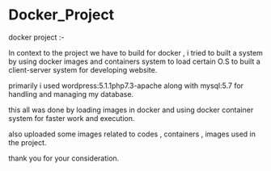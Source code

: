 # Docker_Project
docker project :-

In context to the project we have to build for docker , i tried to built a system by using docker images and containers system to load certain O.S to built a client-server system for developing website.

primarily i used wordpress:5.1.1php7.3-apache along with mysql:5.7 for handling and managing my database.

this all was done by loading images in docker and using docker container system for faster work and execution.

also uploaded some images related to codes , containers , images used in the project.

thank you for your consideration.
